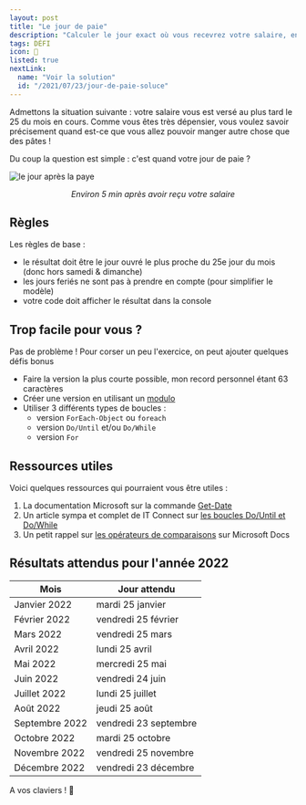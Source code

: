 ```yaml
---
layout: post
title: "Le jour de paie"
description: "Calculer le jour exact où vous recevrez votre salaire, en prennant en compte les jours ouvrés uniquement"
tags: DÉFI
icon: 💸
listed: true
nextLink:
  name: "Voir la solution"
  id: "/2021/07/23/jour-de-paie-soluce"
---
```


Admettons la situation suivante : votre salaire vous est versé au plus tard le 25 du mois en cours. Comme vous êtes très dépensier, vous voulez savoir précisement quand est-ce que vous allez pouvoir manger autre chose que des pâtes !

Du coup la question est simple : c'est quand votre jour de paie ?

![le jour après la paye](https://media2.giphy.com/media/ZWiIwPxJ9JGW4/giphy.gif?cid=ecf05e47tztz1sa2magi8gsof2idlq05bmu1qvxiofkxia0q&rid=giphy.gif&ct=g)

<div style="text-align: center">
  <i>Environ 5 min après avoir reçu votre salaire</i>
</div>

## Règles

Les règles de base :
- le résultat doit être le jour ouvré le plus proche du 25e jour du mois (donc hors samedi & dimanche)
- les jours feriés ne sont pas à prendre en compte (pour simplifier le modèle)
- votre code doit afficher le résultat dans la console

## Trop facile pour vous ?

Pas de problème ! Pour corser un peu l'exercice, on peut ajouter quelques défis bonus

- Faire la version la plus courte possible, mon record personnel étant 63 caractères
- Créer une version en utilisant un [modulo](https://devblogs.microsoft.com/scripting/powertip-return-remainder-after-dividing-two-numbers/)
- Utiliser 3 différents types de boucles :
  - version `ForEach-Object` ou `foreach`
  - version `Do/Until` et/ou `Do/While`
  - version `For`

## Ressources utiles

Voici quelques ressources qui pourraient vous être utiles :

1. La documentation Microsoft sur la commande [Get-Date](https://docs.microsoft.com/powershell/module/microsoft.powershell.utility/get-date)
2. Un article sympa et complet de IT Connect sur [les boucles Do/Until et Do/While](https://www.it-connect.fr/powershell-boucle-do-until-et-do-while/)
3. Un petit rappel sur [les opérateurs de comparaisons](https://docs.microsoft.com/powershell/module/microsoft.powershell.core/about/about_comparison_operators) sur Microsoft Docs

## Résultats attendus pour l'année 2022

Mois | Jour attendu
---- | ------------
Janvier 2022 | mardi 25 janvier
Février 2022 | vendredi 25 février
Mars 2022 | vendredi 25 mars
Avril 2022 | lundi 25 avril
Mai 2022 | mercredi 25 mai
Juin 2022 | vendredi 24 juin
Juillet 2022 | lundi 25 juillet
Août 2022 | jeudi 25 août
Septembre 2022 | vendredi 23 septembre
Octobre 2022 | mardi 25 octobre
Novembre 2022 | vendredi 25 novembre
Décembre 2022 | vendredi 23 décembre

A vos claviers ! 🙂
